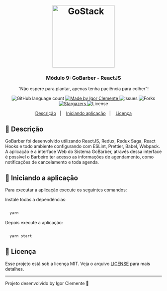 <h1 align="center">
    <img alt="GoStack" src="https://rocketseat-cdn.s3-sa-east-1.amazonaws.com/bootcamp-header.png" width="200px" />
</h1>

<h3 align="center">
  Módulo 9: GoBarber - ReactJS
</h3>

<p align="center">“Não espere para plantar, apenas tenha paciência para colher”!</blockquote>

<p align="center">
  <img alt="GitHub language count" src="https://img.shields.io/github/languages/count/IgorClemente/bootcamp-gostack-module9?color=%2304D361">

  <a href="https://rocketseat.com.br">
    <img alt="Made by Igor Clemente" src="https://img.shields.io/badge/made%20by-Igor Clemente-%2304D361">
  </a>

  <img alt="Issues" src="https://img.shields.io/github/issues/IgorClemente/bootcamp-gostack-module9">

  <img alt="Forks" src="https://img.shields.io/github/forks/IgorClemente/bootcamp-gostack-module9">

  <a href="https://github.com/IgorClemente/bootcamp-gostack-module9/stargazers">
    <img alt="Stargazers" src="https://img.shields.io/github/stars/IgorClemente/bootcamp-gostack-module9">
  </a>

  <img alt="License" src="https://img.shields.io/github/license/IgorClemente/bootcamp-gostack-module9">
</p>

<p align="center">
  <a href="#rocket-descrição">Descrição</a>&nbsp;&nbsp;&nbsp;|&nbsp;&nbsp;&nbsp;
  <a href="#hammer-iniciando-a-aplicação">Iniciando aplicação</a>&nbsp;&nbsp;&nbsp;|&nbsp;&nbsp;&nbsp;
  <a href="#memo-licença">Licença</a>
</p>

## :rocket: Descrição

GoBarber foi desenvolvido utilizando ReactJS, Redux, Redux Saga, React Hooks e todo ambiente configurando com ESLint, Prettier, Babel, Webpack. A aplicação é a interface Web do Sistema GoBarber, através dessa interface é possível o Barbeiro ter acesso as informações de agendamento, como notificações de cancelamento e toda agenda.

## :hammer: Iniciando a aplicação

Para executar a aplicação execute os seguintes comandos:

Instale todas a dependências:

```bash

  yarn

```

Depois execute a aplicação:

```bash

  yarn start

```

## :memo: Licença

Esse projeto está sob a licença MIT. Veja o arquivo [LICENSE](LICENSE) para mais detalhes.

---

Projeto desenvolvido by Igor Clemente :wave:
